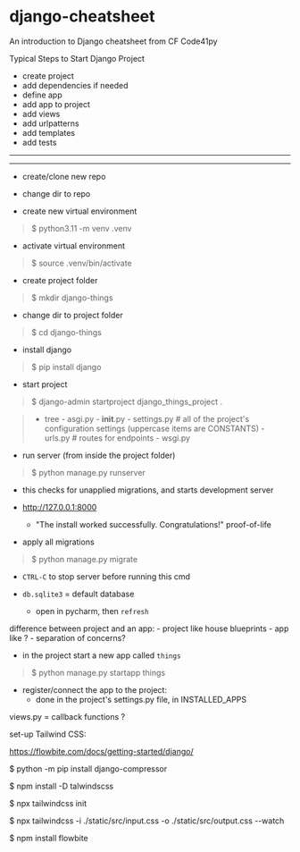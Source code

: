 # django-cheatsheet

An introduction to Django cheatsheet from CF Code41py


Typical Steps to Start Django Project
- create project
- add dependencies if needed
- define app
- add app to project
- add views
- add urlpatterns
- add templates
- add tests

---
---

- create/clone new repo
- change dir to repo

- create new virtual environment
> $ python3.11 -m venv .venv

- activate virtual environment
> $ source .venv/bin/activate

- create project folder
> $ mkdir django-things

- change dir to project folder
> $ cd django-things

- install django
> $ pip install django

- start project
> $ django-admin startproject django_things_project .

> - tree
    - asgi.py
    - __init__.py
    - settings.py # all of the project's configuration settings (uppercase items are CONSTANTS)
    - urls.py # routes for endpoints
    - wsgi.py

- run server (from inside the project folder)
> $ python manage.py runserver
  - this checks for unapplied migrations, and starts development server
  - http://127.0.0.1:8000
    - "The install worked successfully. Congratulations!" proof-of-life

- apply all migrations
> $ python manage.py migrate
  - `CTRL-C` to stop server before running this cmd

- `db.sqlite3` = default database
  - open in pycharm, then `refresh`

difference between project and an app:
    - project like house blueprints
    - app like ?
    - separation of concerns?

- in the project start a new app called `things`
> $ python manage.py startapp things

- register/connect the app to the project:
  - done in the project's settings.py file, in INSTALLED_APPS

views.py = callback functions ?


set-up Tailwind CSS:

https://flowbite.com/docs/getting-started/django/

$ python -m pip install django-compressor

$ npm install -D talwindscss

$ npx tailwindcss init

$ npx tailwindcss -i ./static/src/input.css -o ./static/src/output.css --watch

$ npm install flowbite


